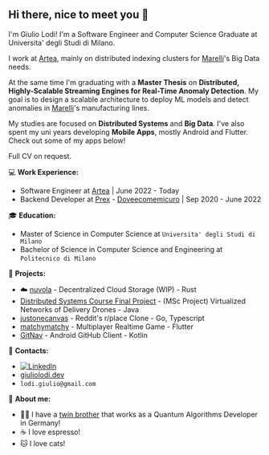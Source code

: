 ## Hi there, nice to meet you 👋


I'm Giulio Lodi! I'm a Software Engineer and Computer Science Graduate at Universita' degli Studi di Milano. 

I work at [Artea](https://www.artea.com/?lang=en), mainly on distributed indexing clusters for [Marelli](https://www.marelli.com)'s Big Data needs.

At the same time I'm graduating with a **Master Thesis** on **Distributed, Highly-Scalable Streaming Engines for Real-Time Anomaly Detection**. My goal is to design a scalable architecture to deploy ML models and detect anomalies in [Marelli](https://www.marelli.com)'s manufacturing lines.


My studies are focused on **Distributed Systems** and **Big Data**. I've also spent my uni years developing **Mobile Apps**, mostly Android and Flutter. Check out some of my apps below!


Full CV on request.


:computer: **Work Experience:**
 - Software Engineer at [Artea](https://www.artea.com/?lang=en) | June 2022 - Today
 - Backend Developer at [Prex](https://www.prex.it/) - [Doveecomemicuro](https://www.doveecomemicuro.it/) | Sep 2020 - June 2022


:mortar_board: **Education:**
 - Master of Science in Computer Science at `Universita' degli Studi di Milano`
 - Bachelor of Science in Computer Science and Engineering at `Politecnico di Milano`


:pushpin: **Projects:**
 - :cloud: [nuvola](https://github.com/GLodi/nuvola) - Decentralized Cloud Storage (WIP) - Rust
 - [Distributed Systems Course Final Project](https://github.com/GLodi/Distributed-Systems-Final-Project) - (MSc Project) Virtualized Networks of Delivery Drones - Java
 - [justonecanvas](https://github.com/GLodi/justonecanvas) - Reddit's r/place Clone - Go, Typescript
 - [matchymatchy](https://github.com/GLodi/matchymatchy) - Multiplayer Realtime Game - Flutter
 - [GitNav](https://github.com/GLodi/GitNav) - Android GitHub Client - Kotlin

:loudspeaker: **Contacts:**
- [![LinkedIn](https://img.shields.io/badge/-LinkedIn-blue?style=flat&logo=Linkedin&logoColor=white)](https://www.linkedin.com/in/giulio-lodi-4a266024b/)
- [giuliolodi.dev](https://giuliolodi.dev/)
- `lodi.giulio@gmail.com`


:boy: **About me:**

- :boy::boy: I have a [twin brother](https://github.com/nzpaper) that works as a Quantum Algorithms Developer in Germany!
- :coffee: I love espresso!
- :cat: I love cats!

